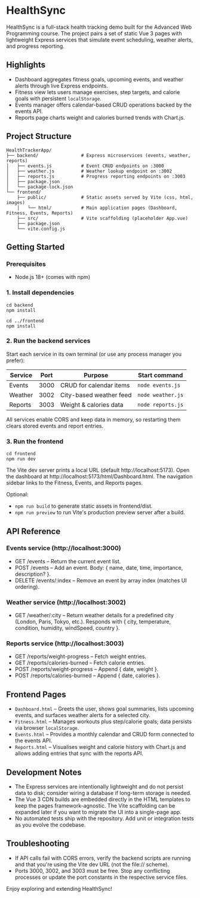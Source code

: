 # HealthSync

HealthSync is a full-stack health tracking demo built for the Advanced Web Programming course. The project pairs a set of static Vue 3 pages with lightweight Express services that simulate event scheduling, weather alerts, and progress reporting.

## Highlights
- Dashboard aggregates fitness goals, upcoming events, and weather alerts through live Express endpoints.
- Fitness view lets users manage exercises, step targets, and calorie goals with persistent `localStorage`.
- Events manager offers calendar-based CRUD operations backed by the events API.
- Reports page charts weight and calories burned trends with Chart.js.

## Project Structure
```text
HealthTrackerApp/
├── backend/                # Express microservices (events, weather, reports)
│   ├── events.js           # Event CRUD endpoints on :3000
│   ├── weather.js          # Weather lookup endpoint on :3002
│   ├── reports.js          # Progress reporting endpoints on :3003
│   ├── package.json
│   └── package-lock.json
└── frontend/
    ├── public/             # Static assets served by Vite (css, html, images)
    │   └── html/           # Main application pages (Dashboard, Fitness, Events, Reports)
    ├── src/                # Vite scaffolding (placeholder App.vue)
    ├── package.json
    └── vite.config.js
```

## Getting Started

### Prerequisites
- Node.js 18+ (comes with npm)

### 1. Install dependencies
```
cd backend
npm install

cd ../frontend
npm install
```

### 2. Run the backend services
Start each service in its own terminal (or use any process manager you prefer):

| Service  | Port | Purpose                  | Start command            |
|----------|------|--------------------------|--------------------------|
| Events   | 3000 | CRUD for calendar items  | `node events.js`         |
| Weather  | 3002 | City-based weather feed  | `node weather.js`        |
| Reports  | 3003 | Weight & calories data   | `node reports.js`        |

All services enable CORS and keep data in memory, so restarting them clears stored events and report entries.

### 3. Run the frontend
```
cd frontend
npm run dev
```
The Vite dev server prints a local URL (default http://localhost:5173). Open the dashboard at http://localhost:5173/html/Dashboard.html. The navigation sidebar links to the Fitness, Events, and Reports pages.

Optional:
- `npm run build` to generate static assets in frontend/dist.
- `npm run preview` to run Vite's production preview server after a build.

## API Reference

### Events service (http://localhost:3000)
- GET /events – Return the current event list.
- POST /events – Add an event. Body: { name, date, time, importance, description? }.
- DELETE /events/:index – Remove an event by array index (matches UI ordering).

### Weather service (http://localhost:3002)
- GET /weather/:city – Return weather details for a predefined city (London, Paris, Tokyo, etc.). Responds with { city, temperature, condition, humidity, windSpeed, country }.

### Reports service (http://localhost:3003)
- GET /reports/weight-progress – Fetch weight entries.
- GET /reports/calories-burned – Fetch calorie entries.
- POST /reports/weight-progress – Append { date, weight }.
- POST /reports/calories-burned – Append { date, calories }.

## Frontend Pages

- `Dashboard.html` – Greets the user, shows goal summaries, lists upcoming events, and surfaces weather alerts for a selected city.
- `Fitness.html` – Manages workouts plus step/calorie goals; data persists via browser `localStorage`.
- `Events.html` – Provides a monthly calendar and CRUD form connected to the events API.
- `Reports.html` – Visualises weight and calorie history with Chart.js and allows adding entries that sync with the reports API.

## Development Notes
- The Express services are intentionally lightweight and do not persist data to disk; consider wiring a database if long-term storage is needed.
- The Vue 3 CDN builds are embedded directly in the HTML templates to keep the pages framework-agnostic. The Vite scaffolding can be expanded later if you want to migrate the UI into a single-page app.
- No automated tests ship with the repository. Add unit or integration tests as you evolve the codebase.

## Troubleshooting
- If API calls fail with CORS errors, verify the backend scripts are running and that you're using the Vite dev URL (not the file:// scheme).
- Ports 3000, 3002, and 3003 must be free. Stop any conflicting processes or update the port constants in the respective service files.

Enjoy exploring and extending HealthSync!
